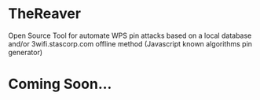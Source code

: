 # TheReaver
Open Source Tool for automate WPS pin attacks based on a local database and/or 3wifi.stascorp.com offline method (Javascript known algorithms pin generator)


# Coming Soon...
